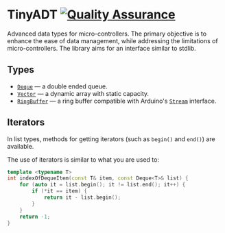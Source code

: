 # TinyADT [![Quality Assurance](https://github.com/MyrtIO/tinyadt/actions/workflows/qa.yaml/badge.svg)](https://github.com/MyrtIO/tinyadt/actions/workflows/qa.yaml)

Advanced data types for micro-controllers. The primary objective is to enhance the ease of data management, while addressing the limitations of micro-controllers. The library aims for an interface similar to stdlib.

## Types

- [`Deque`](https://github.com/MyrtIO/tinyadt/blob/main/src/TinyADT/deque.h) — a double ended queue.
- [`Vector`](https://github.com/MyrtIO/tinyadt/blob/main/src/TinyADT/vector.h) — a dynamic array with static capacity.
- [`RingBuffer`](https://github.com/MyrtIO/tinyadt/blob/main/src/TinyADT/ring_buffer.h) — a ring buffer compatible with Arduino's [`Stream`](https://docs.arduino.cc/language-reference/en/functions/communication/stream/) interface.

## Iterators

In list types, methods for getting iterators (such as `begin()` and `end()`) are available.

The use of iterators is similar to what you are used to:

```cpp
template <typename T>
int indexOfDequeItem(const T& item, const Deque<T>& list) {
	for (auto it = list.begin(); it != list.end(); it++) {
		if (*it == item) {
			return it - list.begin();
		}
	}
	return -1;
}
